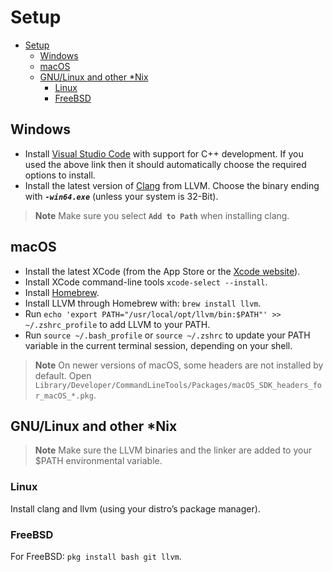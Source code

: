 # Setup

- [Setup](#setup)
  - [Windows](#windows)
  - [macOS](#macos)
  - [GNU/Linux and other \*Nix](#gnulinux-and-other-nix)
    - [Linux](#linux)
    - [FreeBSD](#freebsd)

## Windows

* Install [Visual Studio Code](https://visualstudio.microsoft.com/thank-you-downloading-visual-studio/?sku=Community&channel=Release&version=VS2022&source=VSFeaturesPage&passive=true&tailored=cplus&cid=2031#cplusplus) with support for C++ development. If you used the above link then it should automatically choose the required options to install.
* Install the latest version of [Clang](https://github.com/llvm/llvm-project/releases/latest) from LLVM. Choose the binary ending with ***`-win64.exe`*** (unless your system is 32-Bit).

> **Note** Make sure you select **`Add to Path`** when installing clang.

## macOS

* Install the latest XCode (from the App Store or the [Xcode website](https://developer.apple.com/xcode/)).
* Install XCode command-line tools `xcode-select --install`.
* Install [Homebrew](https://brew.sh/).
* Install LLVM through Homebrew with: `brew install llvm`.
* Run `echo 'export PATH="/usr/local/opt/llvm/bin:$PATH"' >> ~/.zshrc_profile` to add LLVM to your PATH.
* Run `source ~/.bash_profile` or `source ~/.zshrc` to update your PATH variable in the current terminal session, depending on your shell.

> **Note** On newer versions of macOS, some headers are not installed by default. Open `Library/Developer/CommandLineTools/Packages/macOS_SDK_headers_for_macOS_*.pkg`.

## GNU/Linux and other *Nix

> **Note** Make sure the LLVM binaries and the linker are added to your $PATH environmental variable.

### Linux

Install clang and llvm (using your distro’s package manager).

### FreeBSD

For FreeBSD: `pkg install bash git llvm`.